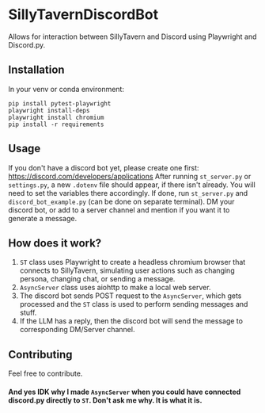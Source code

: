 # SillyTavernDiscordBot
Allows for interaction between SillyTavern and Discord using Playwright and Discord.py. 

## Installation
In your venv or conda environment:
```
pip install pytest-playwright
playwright install-deps
playwright install chromium
pip install -r requirements
```

## Usage
If you don't have a discord bot yet, please create one first: https://discord.com/developers/applications
After running `st_server.py` or `settings.py`, a new `.dotenv` file should appear, if there isn't already.
You will need to set the variables there accordingly.
If done, run `st_server.py` and `discord_bot_example.py` (can be done on separate terminal).
DM your discord bot, or add to a server channel and mention if you want it to generate a message.

## How does it work?
1. `ST` class uses Playwright to create a headless chromium browser that connects to SillyTavern, simulating user actions such as changing persona, changing chat, or sending a message.
2. `AsyncServer` class uses aiohttp to make a local web server.
3. The discord bot sends POST request to the `AsyncServer`, which gets processed and the `ST` class is used to perform sending messages and stuff.
4. If the LLM has a reply, then the discord bot will send the message to corresponding DM/Server channel.

## Contributing
Feel free to contribute. 



#### And yes IDK why I made `AsyncServer` when you could have connected discord.py directly to `ST`. Don't ask me why. It is what it is. 
